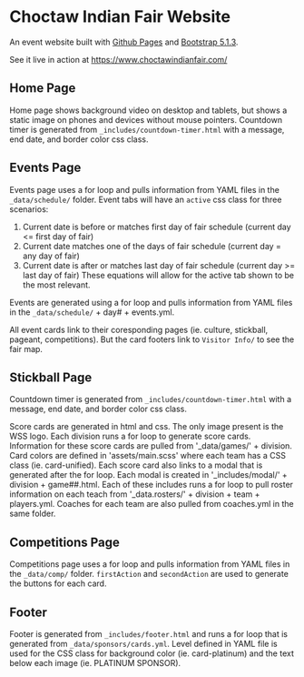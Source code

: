 # Choctaw Indian Fair Website

An event website built with [Github Pages](https://pages.github.com) and [Bootstrap 5.1.3](https://getbootstrap.com/docs/5.1/getting-started/introduction/).

See it live in action at <https://www.choctawindianfair.com/>

## Home Page

Home page shows background video on desktop and tablets, but shows a static image on phones and devices without mouse pointers. Countdown timer is generated from `_includes/countdown-timer.html` with a message, end date, and border color css class.

## Events Page

Events page uses a for loop and pulls information from YAML files in the `_data/schedule/` folder.
Event tabs will have an `active` css class for three scenarios:
1. Current date is before or matches first day of fair schedule (current day <= first day of fair)
2. Current date matches one of the days of fair schedule (current day = any day of fair)
3. Current date is after or matches last day of fair schedule (current day >= last day of fair)
These equations will allow for the active tab shown to be the most relevant.

Events are generated using a for loop and pulls information from YAML files in the `_data/schedule/` + day# + events.yml.

All event cards link to their coresponding pages (ie. culture, stickball, pageant, competitions). But the card footers link to `Visitor Info/` to see the fair map.

## Stickball Page

Countdown timer is generated from `_includes/countdown-timer.html` with a message, end date, and border color css class.

Score cards are generated in html and css. The only image present is the WSS logo. Each division runs a for loop to generate score cards. Information for these score cards are pulled from '_data/games/' + division. Card colors are defined in 'assets/main.scss' where each team has a CSS class (ie. card-unified). Each score card also links to a modal that is generated after the for loop. Each modal is created in '_includes/modal/' + division + game##.html. Each of these includes runs a for loop to pull roster information on each teach from '_data.rosters/' + division + team + players.yml. Coaches for each team are also pulled from coaches.yml in the same folder.

## Competitions Page

Competitions page uses a for loop and pulls information from YAML files in the `_data/comp/` folder. `firstAction` and `secondAction` are used to generate the buttons for each card.

## Footer

Footer is generated from `_includes/footer.html` and runs a for loop that is generated from `_data/sponsors/cards.yml`. Level defined in YAML file is used for the CSS class for background color (ie. card-platinum) and the text below each image (ie. PLATINUM SPONSOR).
